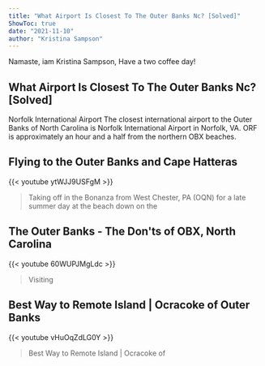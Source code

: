 ```yaml
---
title: "What Airport Is Closest To The Outer Banks Nc? [Solved]"
ShowToc: true 
date: "2021-11-10"
author: "Kristina Sampson" 
---
```


Namaste, iam Kristina Sampson, Have a two coffee day!
## What Airport Is Closest To The Outer Banks Nc? [Solved]
Norfolk International Airport The closest international airport to the Outer Banks of North Carolina is Norfolk International Airport in Norfolk, VA. ORF is approximately an hour and a half from the northern OBX beaches.

## Flying to the Outer Banks and Cape Hatteras
{{< youtube ytWJJ9USFgM >}}
>Taking off in the Bonanza from West Chester, PA (OQN) for a late summer day at the beach down on the 

## The Outer Banks - The Don'ts of OBX, North Carolina
{{< youtube 60WUPJMgLdc >}}
>Visiting 

## Best Way to Remote Island | Ocracoke of Outer Banks
{{< youtube vHuOqZdLG0Y >}}
>Best Way to Remote Island | Ocracoke of 

